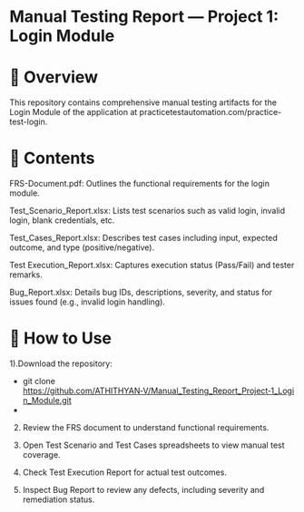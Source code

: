 # Manual Testing Report — Project 1: Login Module
# 📘 Overview
This repository contains comprehensive manual testing artifacts for the Login Module of the application at practicetestautomation.com/practice-test-login.

# 🧩 Contents
FRS-Document.pdf: Outlines the functional requirements for the login module.

Test_Scenario_Report.xlsx: Lists test scenarios such as valid login, invalid login, blank credentials, etc.

Test_Cases_Report.xlsx: Describes test cases including input, expected outcome, and type (positive/negative).

Test Execution_Report.xlsx: Captures execution status (Pass/Fail) and tester remarks.

Bug_Report.xlsx: Details bug IDs, descriptions, severity, and status for issues found (e.g., invalid login handling).

# 🚀 How to Use

1).Download the repository:
- git clone https://github.com/ATHITHYAN‑V/Manual_Testing_Report_Project‑1_Login_Module.git
- 
2) Review the FRS document to understand functional requirements.

3) Open Test Scenario and Test Cases spreadsheets to view manual test coverage.

4) Check Test Execution Report for actual test outcomes.

5) Inspect Bug Report to review any defects, including severity and remediation status.
